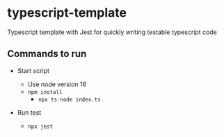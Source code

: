 # typescript-template
Typescript template with Jest for quickly writing testable typescript code

## Commands to run
* Start script
  * Use node version 16
  * `npm install`
    * `npx ts-node index.ts`


* Run test
  * `npx jest`
